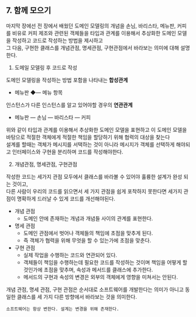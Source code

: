 ## 7. 함께 모으기

마지막 장에선 전 장에서 배웠던 도메인 모델링의 개념을
손님, 바리스타, 메뉴판, 커피를 비유로 커피 제조와 관련된 객체들을 타입과 관계를 이용해서 추상화한 도메인 모델을 작성하고 코드로 작성하는 방법을 제시하고  
그 다음, 구현한 클래스를 개념관점, 명세관점, 구현관점에서 바라보는 의미에 대해 설명한다.

1. 도메일 모델링 후 코드로 작성

도메인 모델링을 작성하는 방법
포함을 나타내는 **합성관계**
- 메뉴판 ◆— 메뉴 항목

인스턴스가 다른 인스턴스를 알고 있어야할 경우의 **연관관계**
- 메뉴판 — 손님 — 바리스타 — 커피

위와 같이 타입과 관계를 이용해서 추상화한 도메인 모델을 표현하고 이 도메인 모델을 바탕으로
적절한 객체에게 적절한 책임을 할당하기 위해 협력의 대상을 찾는다  
설계를 할때는 객체가 메시지를 서택하는 것이 아니라 메시지가 객체를 선택하게 해야되고 인터페이스와 구현을 분리하며 코드를 작성해야한다.

2. 개념관점, 명세관점, 구현관점

작성한 코드는 세가지 관점 모두에서 클래스를 바라볼 수 있어야 훌륭한 설계가 완성 되는 것이고,  
다른 사람이 우리의 코드를 읽으면서 세 가지 관점을 쉽게 포착하지 못한다면 세가지 관점이 명확하게 드러날 수 있게 코드를 개선해야된다.

- 개념 관점
    - 도메인 안에 존재하는 개념과 개념들 사이의 관계를 표현한다.
- 명세 관점
    - 도메인 관점에서 벗어나 객체들의 책임에 초점을 맞추게 된다.
    - 즉 객체가 협력을 위해 무엇을 할 수 있는가에 초점을 맞춘다.
- 구현 관점
    - 실제 작업을 수행하는 코드와 연관되어 있다.
    - 객체들이 책임을 수행하는데 필요한 코드를 작성하는 것이며 책임을 어떻게 할것인가에 초점을 맞추며, 속성과 메서드를 클래스에 추가한다.
    - 메서드의 구현과 속성의 변경은 외부의 객체에게 영향을 미쳐서는 안된다.

개념 관점, 명세 관점, 구현 관점은 순서대로 소프트웨어를 개발한다는 의미가 아니고 동일한 클래스를 세 가지 다른 방향에서 바라보는 것을 의미한다.

`소프트웨어는 항상 변한다. 설계는 변경을 위해 존재한다.`